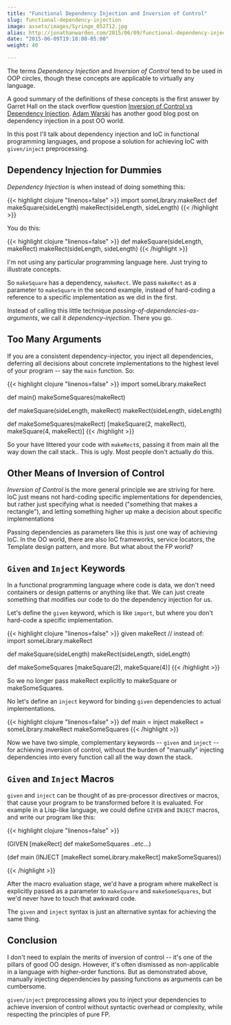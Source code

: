 ```yaml
---
title: "Functional Dependency Injection and Inversion of Control"
slug: functional-dependency-injection
image: assets/images/Syringe_052712.jpg
alias: http://jonathanwarden.com/2015/06/09/functional-dependency-injection/
date: "2015-06-09T19:18:00-05:00"
weight: 40

---
```


The terms *Dependency Injection* and *Inversion of Control* tend to be used in OOP circles, though these concepts are applicable to virtually any language.

A good summary of the definitions of these concepts is the first answer by Garret Hall on the stack overflow question <a href="http://stackoverflow.com/questions/6550700/inversion-of-control-vs-dependency-injection">Inversion of Control vs Dependency Injection</a>. <a href="http://www.warski.org/blog/2015/02/in-todays-post-oo-world-is-dependency-injection-still-relevant/">Adam Warski</a> has another good blog post on dependency injection in a post OO world.

In this post I'll talk about dependency injection and IoC in functional programming languages, and propose a solution for achieving IoC with `given/inject` preprocessing.

## Dependency Injection for Dummies

*Dependency Injection* is when instead of doing something this:


{{< highlight clojure "linenos=false" >}}
import someLibrary.makeRect
def makeSquare(sideLength)
	 makeRect(sideLength, sideLength)
{{< /highlight >}}

You do this:

{{< highlight clojure "linenos=false" >}}
def makeSquare(sideLength, makeRect)
	makeRect(sideLength, sideLength)
{{< /highlight >}}

I'm not using any particular programming language here.  Just trying to illustrate concepts.

So `makeSquare` has a dependency, `makeRect`. We pass `makeRect` as a parameter to `makeSquare` in the second example, instead of hard-coding a reference to a specific implementation as we did in the first.

Instead of calling this little technique *passing-of-dependencies-as-arguments*, we call it *dependency-injection*.  There you go.

## Too Many Arguments

If you are a consistent dependency-injector, you inject all dependencies, deferring all decisions about concrete implementations to the highest level of your program -- say the `main` function.  So:

{{< highlight clojure "linenos=false" >}}
import someLibrary.makeRect

def main()
  makeSomeSquares(makeRect)

def makeSquare(sideLength, makeRect)
	 makeRect(sideLength, sideLength)

def makeSomeSquares(makeRect) 
	[makeSquare(2, makeRect), makeSquare(4, makeRect)]
{{< /highlight >}}


So your have littered your code with `makeRect`s, passing it from main all the way down the call stack.. This is ugly. Most people don't actually do this.

## Other Means of Inversion of Control

*Inversion of Control* is the more general principle we are striving for here.  IoC just means not hard-coding specific implementations for dependencies, but rather just specifying what is needed ("something that makes a rectangle"), and letting something higher up make a decision about specific implementations

Passing dependencies as parameters like this is just one way of achieving IoC. In the OO world, there are also IoC frameworks, service locators, the Template design pattern, and more.  But what about the FP world?

## `Given` and `Inject` Keywords

In a functional programming language where code is data, we don't need containers or design patterns or anything like that.   We can just create something that modifies our code to do the dependency injection for us.

Let's define the `given` keyword, which is like `import`, but where you don't hard-code a specific implementation.

{{< highlight clojure "linenos=false" >}}
given makeRect // instead of: import someLibrary.makeRect

def makeSquare(sideLength)
	makeRect(sideLength, sideLength)

def makeSomeSquares
	[makeSquare(2), makeSquare(4)]
{{< /highlight >}}

So we no longer pass makeRect explicitly to makeSquare or makeSomeSquares.

No let's define an `inject` keyword for binding `given` dependencies to actual implementations.

{{< highlight clojure "linenos=false" >}}
def main =
  inject makeRect = someLibrary.makeRect
  makeSomeSquares
{{< /highlight >}}

Now we have two simple, complementary keywords -- `given` and `inject` -- for achieving inversion of control, without the burden of "manually" injecting dependencies into every function call all the way down the stack.

## `Given` and `Inject` Macros

`given` and `inject` can be thought of as pre-processor directives or macros, that cause your program to be transformed before it is evaluated.  For example in a Lisp-like language, we could define `GIVEN` and `INJECT` macros, and write our program like this:

{{< highlight clojure "linenos=false" >}}

(GIVEN [makeRect]
	def makeSomeSquares ..etc...)

(def main
	(INJECT [makeRect someLibrary.makeRect]
		makeSomeSquares))

{{< /highlight >}}

After the macro evaluation stage, we'd have a program where makeRect is explicitly passed as a parameter to `makeSquare` and `makeSomeSquares`, but we'd never have to touch that awkward code.

The `given` and `inject` syntax is just an alternative syntax for achieving the same thing.

## Conclusion

I don't need to explain the merits of inversion of control -- it's one of the pillars of good OO design.  However, it's often dismissed as non-applicable in a language with higher-order functions.  But as demonstrated above, manually injecting dependencies by passing functions as arguments can be cumbersome.

`given/inject` preprocessing allows you to inject your dependencies to achieve inversion of control without syntactic overhead or complexity, while respecting the principles of pure FP.